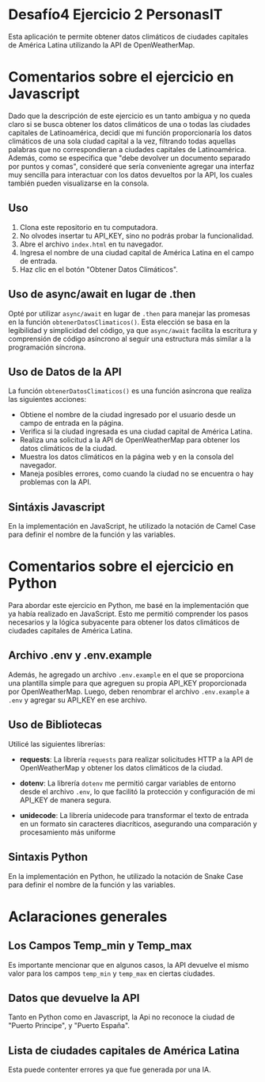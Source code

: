 # Desafío4 Ejercicio 2 PersonasIT

Esta aplicación te permite obtener datos climáticos de ciudades capitales de América Latina utilizando la API de OpenWeatherMap.

# Comentarios sobre el ejercicio en Javascript

Dado que la descripción de este ejercicio es un tanto ambigua y no queda claro si se busca obtener los datos climáticos de una o todas las ciudades capitales de Latinoamérica, decidí que mi función proporcionaría los datos climáticos de una sola ciudad capital a la vez, filtrando todas aquellas palabras que no correspondieran a ciudades capitales de Latinoamérica. Además, como se especifica que "debe devolver un documento separado por puntos y comas", consideré que sería conveniente agregar una interfaz muy sencilla para interactuar con los datos devueltos por la API, los cuales también pueden visualizarse en la consola.

## Uso

1. Clona este repositorio en tu computadora.
2. No olvodes insertar tu API_KEY, sino no podrás probar la funcionalidad.
3. Abre el archivo `index.html` en tu navegador.
4. Ingresa el nombre de una ciudad capital de América Latina en el campo de entrada.
5. Haz clic en el botón "Obtener Datos Climáticos".

## Uso de async/await en lugar de .then

Opté por utilizar `async/await` en lugar de `.then` para manejar las promesas en la función `obtenerDatosClimaticos()`. Esta elección se basa en la legibilidad y simplicidad del código, ya que `async/await` facilita la escritura y comprensión de código asíncrono al seguir una estructura más similar a la programación síncrona.

## Uso de Datos de la API

La función `obtenerDatosClimaticos()` es una función asíncrona que realiza las siguientes acciones:

- Obtiene el nombre de la ciudad ingresado por el usuario desde un campo de entrada en la página.
- Verifica si la ciudad ingresada es una ciudad capital de América Latina.
- Realiza una solicitud a la API de OpenWeatherMap para obtener los datos climáticos de la ciudad.
- Muestra los datos climáticos en la página web y en la consola del navegador.
- Maneja posibles errores, como cuando la ciudad no se encuentra o hay problemas con la API.

## Sintáxis Javascript

En la implementación en JavaScript, he utilizado la notación de Camel Case para definir el nombre de la función y las variables.

# Comentarios sobre el ejercicio en Python

Para abordar este ejercicio en Python, me basé en la implementación que ya había realizado en JavaScript. Esto me permitió comprender los pasos necesarios y la lógica subyacente para obtener los datos climáticos de ciudades capitales de América Latina.

## Archivo .env y .env.example

Además, he agregado un archivo `.env.example` en el que se proporciona una plantilla simple para que agreguen su propia API_KEY proporcionada por OpenWeatherMap. Luego, deben renombrar el archivo `.env.example` a `.env` y agregar su API_KEY en ese archivo.

## Uso de Bibliotecas

Utilicé las siguientes librerías:

- **requests**: La librería `requests` para realizar solicitudes HTTP a la API de OpenWeatherMap y obtener los datos climáticos de la ciudad.

- **dotenv**: La librería `dotenv` me permitió cargar variables de entorno desde el archivo `.env`, lo que facilitó la protección y configuración de mi API_KEY de manera segura.

- **unidecode**: La librería unidecode para transformar el texto de entrada en un formato sin caracteres diacríticos, asegurando una comparación y procesamiento más uniforme

## Sintaxis Python

En la implementación en Python, he utilizado la notación de Snake Case para definir el nombre de la función y las variables.

# Aclaraciones generales

## Los Campos Temp_min y Temp_max

Es importante mencionar que en algunos casos, la API devuelve el mismo valor para los campos `temp_min` y `temp_max` en ciertas ciudades.

## Datos que devuelve la API

Tanto en Python como en Javascript, la Api no reconoce la ciudad de "Puerto Principe", y "Puerto España".

## Lista de ciudades capitales de América Latina

Esta puede contenter errores ya que fue generada por una IA.
